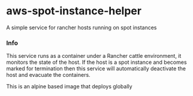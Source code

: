 # aws-spot-instance-helper
A simple service for rancher hosts running on spot instances

### Info
This service runs as a container under a Rancher cattle environment, it monitors the state of the host. If the host is a spot instance and becomes marked for termination then this service will automatically deactivate the host and evacuate the containers.

This is an alpine based image that deploys globally